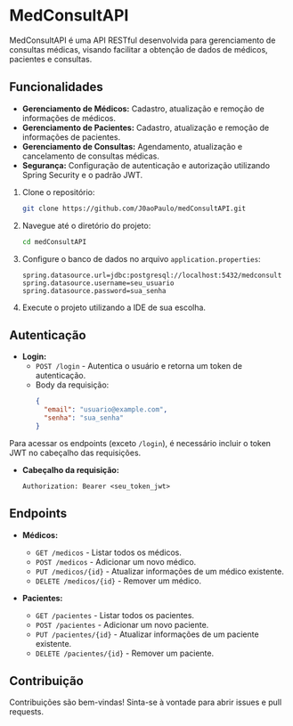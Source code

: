 
# MedConsultAPI

MedConsultAPI é uma API RESTful desenvolvida para gerenciamento de consultas médicas, visando facilitar a obtenção de
dados de médicos, pacientes e consultas.

## Funcionalidades

- **Gerenciamento de Médicos:** Cadastro, atualização e remoção de informações de médicos.
- **Gerenciamento de Pacientes:** Cadastro, atualização e remoção de informações de pacientes.
- **Gerenciamento de Consultas:** Agendamento, atualização e cancelamento de consultas médicas.
- **Segurança:** Configuração de autenticação e autorização utilizando Spring Security e o padrão JWT.

1. Clone o repositório:

   ```bash
   git clone https://github.com/J0aoPaulo/medConsultAPI.git
   ```
2. Navegue até o diretório do projeto:

   ```bash
   cd medConsultAPI
   ```
3. Configure o banco de dados no arquivo `application.properties`:

   ```properties
   spring.datasource.url=jdbc:postgresql://localhost:5432/medconsult
   spring.datasource.username=seu_usuario
   spring.datasource.password=sua_senha
   ```
4. Execute o projeto utilizando a IDE de sua escolha.

## Autenticação

- **Login:**
  - `POST /login` - Autentica o usuário e retorna um token de autenticação.
  - Body da requisição:
      ```json
      {
        "email": "usuario@example.com",
        "senha": "sua_senha"
      }
      ```
Para acessar os endpoints (exceto `/login`), é necessário incluir o token JWT no cabeçalho das requisições.

- **Cabeçalho da requisição:**
  ```
  Authorization: Bearer <seu_token_jwt>
  ```
  
## Endpoints
- **Médicos:**
  - `GET /medicos` - Listar todos os médicos.
  - `POST /medicos` - Adicionar um novo médico.
  - `PUT /medicos/{id}` - Atualizar informações de um médico existente.
  - `DELETE /medicos/{id}` - Remover um médico.

- **Pacientes:**
  - `GET /pacientes` - Listar todos os pacientes.
  - `POST /pacientes` - Adicionar um novo paciente.
  - `PUT /pacientes/{id}` - Atualizar informações de um paciente existente.
  - `DELETE /pacientes/{id}` - Remover um paciente.

<!-- - **Consultas:**
  - `GET /consultas` - Listar todas as consultas.
  - `POST /consultas` - Agendar uma nova consulta.
  - `PUT /consultas/{id}` - Atualizar informações de uma consulta existente.
    - `DELETE /consultas/{id}` - Cancelar uma consulta. -->       

## Contribuição
Contribuições são bem-vindas! Sinta-se à vontade para abrir issues e pull requests.